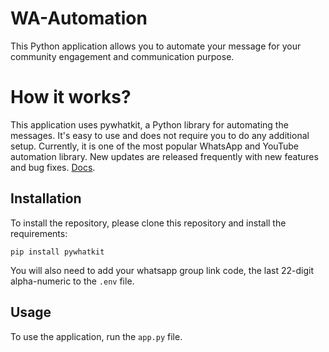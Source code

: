 # WA-Automation
This Python application allows you to automate your message for your community engagement and communication purpose.

# How it works?
This application uses pywhatkit, a Python library for automating the messages. It's easy to use and does not require you to do any additional setup. Currently, it is one of the most popular WhatsApp and YouTube automation library. New updates are released frequently with new features and bug fixes.
[Docs](https://github.com/Ankit404butfound/PyWhatKit).

## Installation
To install the repository, please clone this repository and install the requirements:

```
pip install pywhatkit
```
You will also need to add your whatsapp group link code, the last 22-digit alpha-numeric to the `.env` file.

## Usage

To use the application, run the `app.py` file.
